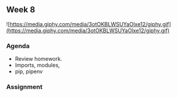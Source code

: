 ## Week 8
![https://media.giphy.com/media/3otOKBLWSUYaOlxe12/giphy.gif](https://media.giphy.com/media/3otOKBLWSUYaOlxe12/giphy.gif)

### Agenda
- Review homework.
- Imports, modules, 
- pip, pipenv

### Assignment

